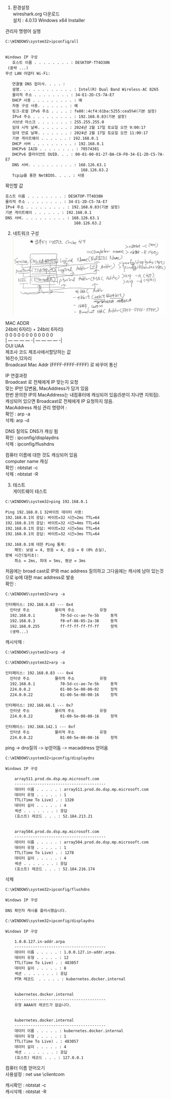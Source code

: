 
1. 환경설정  
wireshark.org 다운로드  
설치 : 4.0.13 Windows x64 Installer  

관리자 명령어 실행  
```
C:\WINDOWS\system32>ipconfig/all  


Windows IP 구성
   호스트 이름 . . . . . . . . : DESKTOP-TT4O38N
 (중략 ...)
무선 LAN 어댑터 Wi-Fi:

   연결별 DNS 접미사. . . . :
   설명. . . . . . . . . . . . : Intel(R) Dual Band Wireless-AC 8265
   물리적 주소 . . . . . . . . : 34-E1-2D-C5-7A-E7
   DHCP 사용 . . . . . . . . . : 예
   자동 구성 사용. . . . . . . : 예
   링크-로컬 IPv6 주소 . . . . : fe80::4cf4:61ba:5255:cea5%4(기본 설정)
   IPv4 주소 . . . . . . . . . : 192.168.0.83(기본 설정)
   서브넷 마스크 . . . . . . . : 255.255.255.0
   임대 시작 날짜. . . . . . . : 2024년 2월 17일 토요일 오전 9:00:17
   임대 만료 날짜. . . . . . . : 2024년 2월 17일 토요일 오전 11:00:17
   기본 게이트웨이 . . . . . . : 192.168.0.1
   DHCP 서버 . . . . . . . . . : 192.168.0.1
   DHCPv6 IAID . . . . . . . . : 70574381
   DHCPv6 클라이언트 DUID. . . : 00-01-00-01-27-BA-C0-F0-34-E1-2D-C5-7A-E7
   DNS 서버. . . . . . . . . . : 168.126.63.1
                                 168.126.63.2
   Tcpip를 통한 NetBIOS. . . . : 사용
```
확인할 값  
```
호스트 이름 . . . . . . . . : DESKTOP-TT4O38N
물리적 주소 . . . . . . . . : 34-E1-2D-C5-7A-E7
IPv4 주소 . . . . . . . . . : 192.168.0.83(기본 설정)
기본 게이트웨이 . . . . . . : 192.168.0.1
DNS 서버. . . . . . . . . . : 168.126.63.1
                              168.126.63.2
```
   
2. 네트워크 구성  
![network 구성도](/image/001.%20network%20구성도.png)  


MAC ADDR  
24bit( 6자리) + 24bit( 6자리)  
0 0 0 0 0 0 0 0 0 0 0 0  
| — — — — -| — — — — -|  
    OUI        UAA  
  제조사 코드   제조사에서할당하는 값  
16진수,12자리   
Broadcast Mac Addr (FFFF-FFFF-FFFF) 로 바꾸어 통신  

IP 연결과정  
Broadcast 로 전체에게 IP 맞는지 요청  
맞는 IP만 답변옴, MacAddress가 담겨 있음  
한번 문의한 IP의 MacAddress는 내컴퓨터에 캐싱되어 있음(5분이 지나면 지워짐).  
캐싱되어 있으면 Broadcast로 전체에게 IP 요청하지 않음.  
MacAddress 캐싱 관리 명령어 :  
 확인 : arp -a  
 삭제: arp -d  

DNS 질의도 DNS가 캐싱 됨  
확인 : ipconfig/displaydns  
삭제 : ipconfig/flushdns  

컴퓨터 이름에 대한 것도 캐싱되어 있음  
computer name 캐싱  
확인 : nbtstat -c  
삭제 : nbtstat -R  

3. 테스트  
게이트웨이 테스트  
```
C:\WINDOWS\system32>ping 192.168.0.1

Ping 192.168.0.1 32바이트 데이터 사용:
192.168.0.1의 응답: 바이트=32 시간=2ms TTL=64
192.168.0.1의 응답: 바이트=32 시간=4ms TTL=64
192.168.0.1의 응답: 바이트=32 시간=5ms TTL=64
192.168.0.1의 응답: 바이트=32 시간=3ms TTL=64

192.168.0.1에 대한 Ping 통계:
    패킷: 보냄 = 4, 받음 = 4, 손실 = 0 (0% 손실),
왕복 시간(밀리초):
    최소 = 2ms, 최대 = 5ms, 평균 = 3ms
```
처음에는 broad cast로 IP와 mac address 질의하고 그다음에는 캐시에 남아 있는것으로 ip에 대한 mac address로 발송  
확인 : 
```
C:\WINDOWS\system32>arp -a

인터페이스: 192.168.0.83 --- 0x4
  인터넷 주소           물리적 주소           유형
  192.168.0.1           70-5d-cc-ae-7e-5b     동적
  192.168.0.3           f0-ef-86-05-2a-38     동적
  192.168.0.255         ff-ff-ff-ff-ff-ff     정적
  (생략...)
```
캐시삭제 : 
```
C:\WINDOWS\system32>arp -d

C:\WINDOWS\system32>arp -a

인터페이스: 192.168.0.83 --- 0x4
  인터넷 주소           물리적 주소           유형
  192.168.0.1           70-5d-cc-ae-7e-5b     동적
  224.0.0.2             01-00-5e-00-00-02     정적
  224.0.0.22            01-00-5e-00-00-16     정적

인터페이스: 192.168.66.1 --- 0x7
  인터넷 주소           물리적 주소           유형
  224.0.0.22            01-00-5e-00-00-16     정적

인터페이스: 192.168.142.1 --- 0xf
  인터넷 주소           물리적 주소           유형
  224.0.0.22            01-00-5e-00-00-16     정적
```
ping -> dns질의 -> ip얻어돔 -> macaddress 얻어옴
```
C:\WINDOWS\system32>ipconfig/displaydns

Windows IP 구성

    array511.prod.do.dsp.mp.microsoft.com
    ----------------------------------------
    데이터 이름 . . . . . : array511.prod.do.dsp.mp.microsoft.com
    데이터 유형 . . . . . : 1
    TTL(Time To Live) . : 1320
    데이터 길이 . . . . . : 4
    섹션 . . . . . . . : 응답
    (호스트) 레코드 . . . : 52.184.213.21


    array504.prod.do.dsp.mp.microsoft.com
    ----------------------------------------
    데이터 이름 . . . . . : array504.prod.do.dsp.mp.microsoft.com
    데이터 유형 . . . . . : 1
    TTL(Time To Live) . : 1278
    데이터 길이 . . . . . : 4
    섹션 . . . . . . . : 응답
    (호스트) 레코드 . . . : 52.184.216.174
```
삭제  
```
C:\WINDOWS\system32>ipconfig/flushdns

Windows IP 구성

DNS 확인자 캐시를 플러시했습니다.

C:\WINDOWS\system32>ipconfig/displaydns

Windows IP 구성

    1.0.0.127.in-addr.arpa
    ----------------------------------------
    데이터 이름 . . . . . : 1.0.0.127.in-addr.arpa.
    데이터 유형 . . . . . : 12
    TTL(Time To Live) . : 483057
    데이터 길이 . . . . . : 8
    섹션 . . . . . . . : 응답
    PTR 레코드  . . . . . : kubernetes.docker.internal


    kubernetes.docker.internal
    ----------------------------------------
    유형 AAAA의 레코드가 없습니다.


    kubernetes.docker.internal
    ----------------------------------------
    데이터 이름 . . . . . : kubernetes.docker.internal
    데이터 유형 . . . . . : 1
    TTL(Time To Live) . : 483057
    데이터 길이 . . . . . : 4
    섹션 . . . . . . . : 응답
    (호스트) 레코드 . . . : 127.0.0.1

```
컴퓨터 이름 얻어오기   
사용설정 : net use \\clientcom  

캐시확인 : nbtstat -c  
캐시삭제 : nbtstat -R  
